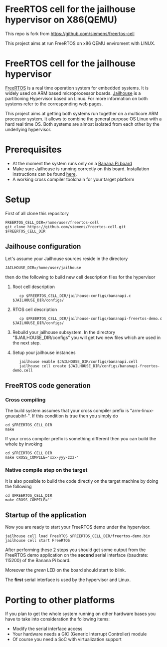 # FreeRTOS cell for the jailhouse hypervisor on X86(QEMU)
This repo is fork from https://github.com/siemens/freertos-cell

This project aims at run FreeRTOS on x86 QEMU enviroment with LINUX.

# FreeRTOS cell for the jailhouse hypervisor

[FreeRTOS](http://www.freertos.org/) is a real time operation system
for embedded systems. It is widely used on ARM based microprocessor boards.
[Jailhouse](https://github.com/siemens/jailhouse) is a partitioning Hypervisor based on Linux.
For more information on both systems refer to the corresponding web pages.

This project aims at getting both systems run together on a multicore ARM processor system.
It allows to combine the general purpose OS Linux with a hard real time OS. Both systems are
almost isolated from each other by the underlying hypervisor.

# Prerequisites

- At the moment the system runs only on a [Banana Pi board](https://www.google.de/#q=banana+pi)
- Make sure Jailhouse is running correctly on this board. Installation instructions can
  be found [here](https://github.com/siemens/jailhouse#setup-on-banana-pi-arm-board).
- A working cross compiler toolchain for your target platform

# Setup

First of all clone this repository

    FREERTOS_CELL_DIR=/home/user/freertos-cell
    git clone https://github.com/siemens/freertos-cell.git $FREERTOS_CELL_DIR

## Jailhouse configuration

Let's assume your Jailhouse sources reside in the directory

    JAILHOUSE_DIR=/home/user/jailhouse
    
then do the following to build new cell description files for the hypervisor

1. Root cell description
    
          cp $FREERTOS_CELL_DIR/jailhouse-configs/bananapi.c $JAILHOUSE_DIR/configs/

2. RTOS cell description

          cp $FREERTOS_CELL_DIR/jailhouse-configs/bananapi-freertos-demo.c $JAILHOUSE_DIR/configs/

3. Rebuild your jailhouse subsystem. In the directory "$JAILHOUSE_DIR/configs" you will get
   two new files which are used in the next step.

4. Setup your jailhouse instances

          jailhouse enable $JAILHOUSE_DIR/configs/bananapi.cell
          jailhouse cell create $JAILHOUSE_DIR/configs/bananapi-freertos-demo.cell

## FreeRTOS code generation

### Cross compiling

The build system assumes that your cross compiler prefix is "arm-linux-gnueabihf-".
If this condition is true then you simply do

    cd $FREERTOS_CELL_DIR
    make

If your cross compiler prefix is something different then you can build the whole by invoking

    cd $FREERTOS_CELL_DIR
    make CROSS_COMPILE='xxx-yyy-zzz-'

### Native compile step on the target

It is also possible to build the code directly on the target machine by doing the following

    cd $FREERTOS_CELL_DIR
    make CROSS_COMPILE=''

## Startup of the application

Now you are ready to start your FreeRTOS demo under the hypervisor.

    jailhouse cell load FreeRTOS $FREERTOS_CELL_DIR/freertos-demo.bin
    jailhouse cell start FreeRTOS

After performing these 2 steps you should get some output from the FreeRTOS demo application
on the __second__ serial interface (baudrate: 115200) of the Banana Pi board.

Moreover the _green_ LED on the board should start to blink.

The __first__ serial interface is used by the hypervisor and Linux.

# Porting to other platforms

If you plan to get the whole system running on other hardware bases you have to take
into consideration the following items:

- Modify the serial interface access
- Your hardware needs a GIC (Generic Interrupt Controller) module
- Of course you need a SoC with virtualization support

